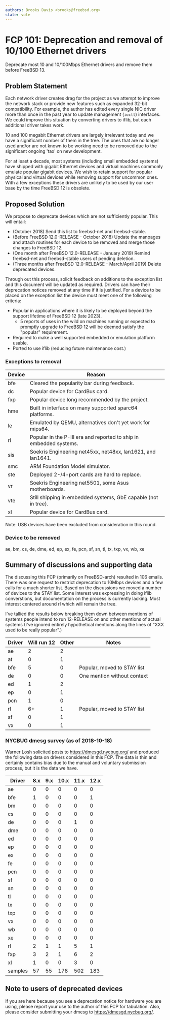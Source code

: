 ```yaml
---
authors: Brooks Davis <brooks@freebsd.org>
state: vote
---
```


# FCP 101: Deprecation and removal of 10/100 Ethernet drivers

Deprecate most 10 and 10/100Mbps Ethernet drivers and remove them before
FreeBSD 13.

## Problem Statement

Each network driver creates drag for the project as we attempt to
improve the network stack or provide new features such as expanded
32-bit compatibility.  For example, the author has edited every single
NIC driver more than once in the past year to update management (`ioctl`)
interfaces.  We could improve this situation by converting drivers to
iflib, but each additional driver takes work.

10 and 100 megabit Ethernet drivers are largely irrelevant today
and we have a significant number of them in the tree.  The ones that
are no longer used and/or are not known to be working need to be
removed due to the significant ongoing 'tax' on new development.

For at least a decade, most systems (including small embedded
systems) have shipped with gigabit Ethernet devices and virtual
machines commonly emulate popular gigabit devices.  We wish to
retain support for popular physical and virtual devices while
removing support for uncommon ones.  With a few exceptions these
drivers are unlikely to be used by our user base by the time FreeBSD
12 is obsolete.

## Proposed Solution

We propose to deprecate devices which are not sufficiently popular.  This
will entail:
 - (October 2018) Send this list to freebsd-net and freebsd-stable.
 - (Before FreeBSD 12.0-RELEASE - October 2018) Update the manpages and
   attach routines for each device to be removed and merge those changes
   to FreeBSD 12.
 - (One month after FreeBSD 12.0-RELEASE - January 2019) Remind
   freebsd-net and freebsd-stable users of pending deletion.
 - (Three months after FreeBSD 12.0-RELEASE - March/April 2019) Delete
   deprecated devices.

Through out this process, solicit feedback on additions to the exception
list and this document will be updated as required. Drivers can have
their deprecation notices removed at any time if it is justified. For a
device to be placed on the exception list the device must meet one of
the following criteria:

 - Popular in applications where it is likely to be deployed beyond the
   support lifetime of FreeBSD 12 (late 2023).
   - 5 reports of uses in the wild on machines running or expected to
     promptly upgrade to FreeBSD 12 will be deemed satisfy the "popular"
     requirement.
 - Required to make a well supported embedded or emulation platform usable.
 - Ported to use iflib (reducing future maintenance cost.)

### Exceptions to removal

Device | Reason
-------|-------------------------------------------------
bfe    | Cleared the popularity bar during feedback.
dc     | Popular device for CardBus card.
fxp    | Popular device long recommended by the project.
hme    | Built in interface on many supported sparc64 platforms.
le     | Emulated by QEMU, alternatives don't yet work for mips64.
rl     | Popular in the P-III era and reported to ship in embedded systems.
sis    | Soekris Engineering net45xx, net48xx, lan1621, and lan1641.
smc    | ARM Foundation Model simulator.
ste    | Deployed 2-/4-port cards are hard to replace.
vr     | Soekris Engineering net5501, some Asus motherboards.
vte    | Still shipping in embedded systems, GbE capable (not in tree).
xl     | Popular device for CardBus card.

Note: USB devices have been excluded from consideration in this round.

### Device to be removed

ae, bm, cs, de, dme, ed, ep, ex, fe, pcn, sf, sn, tl, tx, txp, vx, wb, xe

## Summary of discussions and supporting data

The discussing this FCP (primarily on FreeBSD-arch) resulted in 106
emails.  There was one request to restrict deprecation to 10Mbps
devices and a few calls for a much shorter list.  Based on the
discussions we moved a number of devices to the STAY list.  Some
interest was expressing in doing iflib converstions, but documentation
on the process is currently lacking.  Most interest centered around rl
which will remain the tree.

I've tallied the results below breaking them down between mentions of
systems people intend to run 12-RELEASE on and other mentions of actual
systems (I've ignored entirely hypothetical mentions along the lines of
"XXX used to be really popular".)

| Driver | Will run 12 | Other | Notes |
|--------|-------------|-------|-------|
| ae  | 2 | 2 | |
| at  | 0 | 1 | |
| bfe | 5 | 0 | Popular, moved to STAY list |
| de  | 0 | 0 | One mention without context |
| ed  | 1 | 2 | |
| ep  | 0 | 1 | |
| pcn | 1 | 0 | |
| rl  | 6+ | 1 | Popular, moved to STAY list |
| sf  | 0 | 1 | |
| vx  | 0 | 1 | |

### NYCBUG dmesg survey (as of 2018-10-18)

Warner Losh solicited posts to https://dmesgd.nycbug.org/ and produced
the following data on drivers considered in this FCP.  The data is thin
and certainly contains bias due to the manual and voluntary submission
process, but it is the data we have.

| Driver | 8.x | 9.x | 10.x | 11.x | 12.x |
| --- | --- | --- | --- | --- | --- |
| ae | 0 | 0 | 0 | 0 | 0 |
| bfe | 1 | 0 | 0 | 0 | 1 |
| bm | 0 | 0 | 0 | 0 | 0 |
| cs | 0 | 0 | 0 | 0 | 0 |
| de | 0 | 0 | 0 | 1 | 0 |
| dme | 0 | 0 | 0 | 0 | 0 |
| ed | 0 | 0 | 0 | 0 | 0 |
| ep | 0 | 0 | 0 | 0 | 0 |
| ex | 0 | 0 | 0 | 0 | 0 |
| fe | 0 | 0 | 0 | 0 | 0 |
| pcn | 0 | 0 | 0 | 0 | 0 |
| sf | 0 | 0 | 0 | 0 | 0 |
| sn | 0 | 0 | 0 | 0 | 0 |
| tl | 0 | 0 | 0 | 0 | 0 |
| tx | 0 | 0 | 0 | 0 | 0 |
| txp | 0 | 0 | 0 | 0 | 0 |
| vx | 0 | 0 | 0 | 0 | 0 |
| wb | 0 | 0 | 0 | 0 | 0 |
| xe | 0 | 0 | 0 | 0 | 0 |
| rl |  2 | 1 | 1 | 5 | 1 |
| fxp | 3 | 2 | 1 | 6 | 2 |
| xl | 1 | 0 | 0 | 3 | 0 |
| samples | 57 | 55 | 178 | 502 | 183 |

## Note to users of deprecated devices

If you are here because you see a deprecation notice for hardware you
are using, please report your use to the author of this FCP for tabulation.
Also, please consider submitting your dmesg to
https://dmesgd.nycbug.org/.
